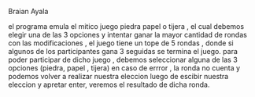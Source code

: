 Braian Ayala 



el programa emula el mitico juego piedra papel o tijera , el cual debemos elegir una de las 3 opciones y intentar ganar la mayor cantidad de rondas
con las modificaciones , el juego tiene un tope de 5 rondas , donde si algunos de los participantes gana 3 seguidas se termina el juego.
para poder participar de dicho juego , debemos seleccionar alguna de las 3 opciones (piedra, papel , tijera) en caso de errror , la ronda no cuenta y podemos volver a realizar nuestra eleccion 
luego de escibir nuestra eleccion y apretar enter, veremos el resultado de dicha ronda. 
